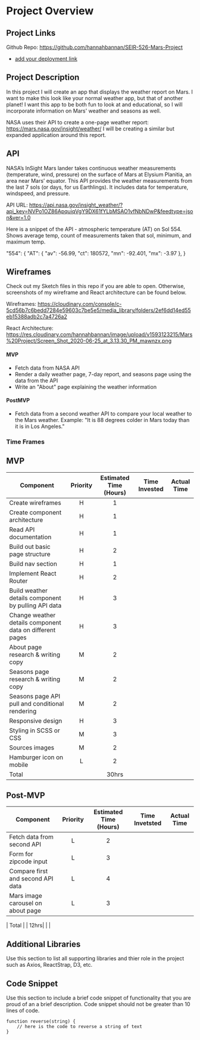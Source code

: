 # Project Overview

## Project Links

Github Repo: https://github.com/hannahbannan/SEIR-526-Mars-Project
- [add your deployment link]()

## Project Description

In this project I will create an app that displays the weather report on Mars. I want to make this look like your normal weather app, but that of another planet! I want this app to be both fun to look at and educational, so I will incorporate information on Mars' weather and seasons as well.

NASA uses their API to create a one-page weather report: https://mars.nasa.gov/insight/weather/
I will be creating a similar but expanded application around this report.


## API

NASA’s InSight Mars lander takes continuous weather measurements (temperature, wind, pressure) on the surface of Mars at Elysium Planitia, an area near Mars’ equator. This API provides the weather measurements from the last 7 sols (or days, for us Earthlings). It includes data for temperature, windspeed, and pressure.

API URL: https://api.nasa.gov/insight_weather/?api_key=NVPo1OZ86ApquiqVgY9DX61fYLbMSAO1vfNbNDwP&feedtype=json&ver=1.0

Here is a snippet of the API - atmospheric temperature (AT) on Sol 554. Shows average temp, count of measurements taken that sol, minimum, and maximum temp.

"554": {
	"AT": {
		"av": -56.99,
		"ct": 180572,
		"mn": -92.401,
		"mx": -3.97
	},
}


## Wireframes

Check out my Sketch files in this repo if you are able to open. Otherwise, screenshots of my wireframe and React architecture can be found below.

Wireframes: https://cloudinary.com/console/c-5cd56b7c6bedd7284e59603c7be5e5/media_library/folders/2ef6dd14ed55eb15388adb2c7a4726a2

React Architecture: https://res.cloudinary.com/hannahbannan/image/upload/v1593123215/Mars%20Project/Screen_Shot_2020-06-25_at_3.13.30_PM_mawnzx.png



#### MVP 
- Fetch data from NASA API
- Render a daily weather page, 7-day report, and seasons page using the data from the API
- Write an "About" page explaining the weather information

#### PostMVP 

- Fetch data from a second weather API to compare your local weather to the Mars weather. Example: "It is 88 degrees colder in Mars today than it is in Los Angeles."

### Time Frames

## MVP
| Component | Priority | Estimated Time (Hours) | Time Invested | Actual Time |
| --- | :---: |  :---: | :---: | :---: |
| Create wireframes | H | 1 |  |  |
| Create component architecture | H | 1 |  |  |
| Read API documentation | H | 1 |  |  |
| Build out basic page structure | H | 2 |  |  |
| Build nav section | H | 1 |  |  |
| Implement React Router | H | 2 |  |  |
| Build weather details component by pulling API data | H | 3 |  |  |
| Change weather details component data on different pages | H | 3 |  |  |
| About page research & writing copy | M | 2 |  |  |
| Seasons page research & writing copy | M | 2 |  |  |
| Seasons page API pull and conditional rendering | M | 2 |  |  |
| Responsive design | H | 3 |  |  |
| Styling in SCSS or CSS | M | 3 |  |  |
| Sources images | M | 2 |  |  |
| Hamburger icon on mobile | L | 2 |  |  |
| Total |  | 30hrs |  |  |


## Post-MVP
| Component | Priority | Estimated Time (Hours) | Time Invetsted | Actual Time |
| --- | :---: |  :---: | :---: | :---: |
| Fetch data from second API | L | 2 |  |  |
| Form for zipcode input | L | 3 |  |  |
| Compare first and second API data | L | 4 |  |  |
| Mars image carousel on about page | L | 3 |  |  |

| Total |  | 12hrs|  |  |

## Additional Libraries
 Use this section to list all supporting libraries and thier role in the project such as Axios, ReactStrap, D3, etc. 

## Code Snippet

Use this section to include a brief code snippet of functionality that you are proud of an a brief description.  Code snippet should not be greater than 10 lines of code. 

```
function reverse(string) {
	// here is the code to reverse a string of text
}
```
